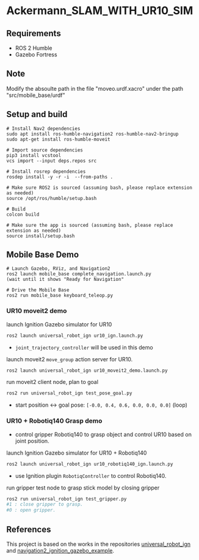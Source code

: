 # Ackermann_SLAM_WITH_UR10_SIM


## Requirements
 - ROS 2 Humble
 - Gazebo Fortress


## Note 
Modify the absoulte path in the file "moveo.urdf.xacro" under the path "src/mobile_base/urdf"
## Setup and build
```
# Install Nav2 dependencies
sudo apt install ros-humble-navigation2 ros-humble-nav2-bringup
sudo apt-get install ros-humble-moveit

# Import source dependencies
pip3 install vcstool
vcs import --input deps.repos src

# Install rosrep dependencies
rosdep install -y -r -i  --from-paths . 

# Make sure ROS2 is sourced (assuming bash, please replace extension as needed)
source /opt/ros/humble/setup.bash

# Build
colcon build

# Make sure the app is sourced (assuming bash, please replace extension as needed)
source install/setup.bash
```

## Mobile Base Demo
```
# Launch Gazebo, RViz, and Navigation2
ros2 launch mobile_base complete_navigation.launch.py
(wait until it shows "Ready for Navigation"

```
```
# Drive the Mobile Base
ros2 run mobile_base keyboard_teleop.py
```
###  UR10 moveit2 demo

launch Ignition Gazebo simulator for UR10 

```bash
ros2 launch universal_robot_ign ur10_ign.launch.py 
```

* `joint_trajectory_controller` will be used in this demo

launch moveit2 `move_group` action server for UR10.

```bash
ros2 launch universal_robot_ign ur10_moveit2_demo.launch.py 
```

run moveit2  client node, plan to goal

```bash
ros2 run universal_robot_ign test_pose_goal.py
```

* start position <-> goal pose:  `[-0.0, 0.4, 0.6, 0.0, 0.0, 0.0]`  (loop)


### UR10 + Robotiq140 Grasp demo

* control gripper Robotiq140  to grasp object and control UR10  based on joint  position.

launch Ignition Gazebo simulator for UR10  + Robotiq140

```bash
ros2 launch universal_robot_ign ur10_robotiq140_ign.launch.py 
```

*  use  Ignition plugin `RobotiqController` to control Robotiq140.

run gripper test node to grasp stick model by closing gripper 

```bash
ros2 run universal_robot_ign test_gripper.py 
#1 : close gripper to grasp.
#0 : open gripper.
```


## References

This project is based on the works in the repositories [universal_robot_ign](https://github.com/gezp/universal_robot_ign) and [navigation2_ignition_gazebo_example](https://github.com/art-e-fact/navigation2_ignition_gazebo_example/tree/main).


